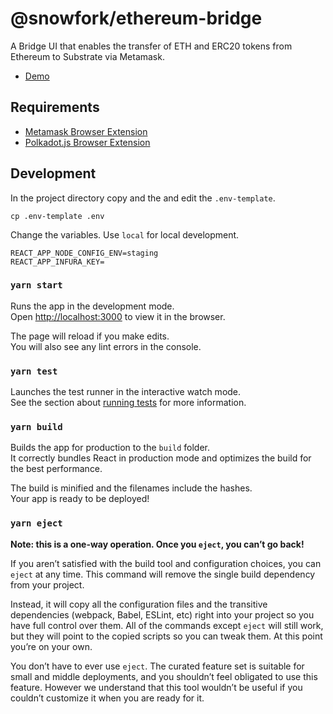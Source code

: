 # @snowfork/ethereum-bridge

A Bridge UI that enables the transfer of ETH and ERC20 tokens from Ethereum to Substrate via Metamask.

- [Demo](https://snowbridge-demo.snowfork.com/)

## Requirements

- [Metamask Browser Extension](https://metamask.io/)
- [Polkadot.js Browser Extension](https://polkadot.js.org/extension/)

## Development

In the project directory copy and the and edit the `.env-template`. 
```
cp .env-template .env
```

Change the variables. Use `local` for local development.
```
REACT_APP_NODE_CONFIG_ENV=staging
REACT_APP_INFURA_KEY=
```

### `yarn start`

Runs the app in the development mode.<br />
Open [http://localhost:3000](http://localhost:3000) to view it in the browser.

The page will reload if you make edits.<br />
You will also see any lint errors in the console.

### `yarn test`

Launches the test runner in the interactive watch mode.<br />
See the section about [running tests]() for more information.

### `yarn build`

Builds the app for production to the `build` folder.<br />
It correctly bundles React in production mode and optimizes the build for the best performance.

The build is minified and the filenames include the hashes.<br />
Your app is ready to be deployed!


### `yarn eject`

**Note: this is a one-way operation. Once you `eject`, you can’t go back!**

If you aren’t satisfied with the build tool and configuration choices, you can `eject` at any time. This command will remove the single build dependency from your project.

Instead, it will copy all the configuration files and the transitive dependencies (webpack, Babel, ESLint, etc) right into your project so you have full control over them. All of the commands except `eject` will still work, but they will point to the copied scripts so you can tweak them. At this point you’re on your own.

You don’t have to ever use `eject`. The curated feature set is suitable for small and middle deployments, and you shouldn’t feel obligated to use this feature. However we understand that this tool wouldn’t be useful if you couldn’t customize it when you are ready for it.
